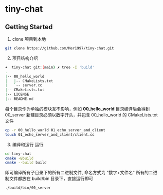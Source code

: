# tiny-chat

## Getting Started

1. clone 项目到本地
```bash
git clone https://github.com/Mer1997/tiny-chat.git
```

2. 项目结构介绍
```bash
➜  tiny-chat git:(main) ✗ tree -I 'build'
.
|-- 00_hello_world
|   |-- CMakeLists.txt
|   `-- server.cc
|-- CMakeLists.txt
|-- LICENSE
|-- README.md
```
每个目录作为单独的模块互不影响，例如 **00_hello_world** 目录编译后会得到 00_server
新建目录必须以数字开头，并包含 00_hello_world 的 CMakeLists.txt 文件
```bash
cp -r 00_hello_world 01_echo_server_and_client
touch 01_echo_server_and_client/client.cc
```

3. 编译和运行
运行
```bash
cd tiny-chat
cmake -Bbuild
cmake --build build
```
即可编译所有子目录下的所有二进制文件, 命名方式为 "数字+文件名"
所有的二进制文件都放在 build/bin 目录下，直接运行即可
```bash
./build/bin/00_server
```

